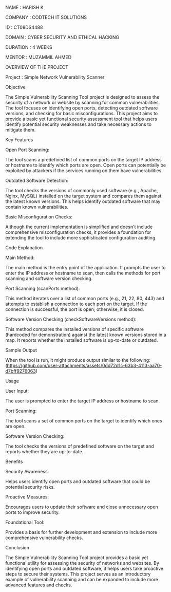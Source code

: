 NAME : HARISH K

COMPANY : CODTECH IT SOLUTIONS

ID : CT08DS4488

DOMAIN : CYBER SECURITY AND ETHICAL HACKING

DURATION : 4 WEEKS

MENTOR : MUZAMMIL AHMED

OVERVIEW OF THE PROJECT

Project : Simple Network Vulnerability Scanner

Objective

The Simple Vulnerability Scanning Tool project is designed to assess the security of a network or website by scanning for common vulnerabilities. The tool focuses on identifying open ports, detecting outdated software versions, and checking for basic misconfigurations. This project aims to provide a basic yet functional security assessment tool that helps users identify potential security weaknesses and take necessary actions to mitigate them.

Key Features

Open Port Scanning:

The tool scans a predefined list of common ports on the target IP address or hostname to identify which ports are open. Open ports can potentially be exploited by attackers if the services running on them have vulnerabilities.

Outdated Software Detection:

The tool checks the versions of commonly used software (e.g., Apache, Nginx, MySQL) installed on the target system and compares them against the latest known versions. This helps identify outdated software that may contain known vulnerabilities.

Basic Misconfiguration Checks:

Although the current implementation is simplified and doesn't include comprehensive misconfiguration checks, it provides a foundation for extending the tool to include more sophisticated configuration auditing.

Code Explanation

Main Method:

The main method is the entry point of the application. It prompts the user to enter the IP address or hostname to scan, then calls the methods for port scanning and software version checking.

Port Scanning (scanPorts method):

This method iterates over a list of common ports (e.g., 21, 22, 80, 443) and attempts to establish a connection to each port on the target. If the connection is successful, the port is open; otherwise, it is closed.

Software Version Checking (checkSoftwareVersions method):

This method compares the installed versions of specific software (hardcoded for demonstration) against the latest known versions stored in a map. It reports whether the installed software is up-to-date or outdated.

Sample Output

When the tool is run, it might produce output similar to the following:
(https://github.com/user-attachments/assets/0dd72d1c-63b3-4113-aa70-d7bff9276063)

Usage

User Input:

The user is prompted to enter the target IP address or hostname to scan.

Port Scanning:

The tool scans a set of common ports on the target to identify which ones are open.

Software Version Checking:

The tool checks the versions of predefined software on the target and reports whether they are up-to-date.

Benefits

Security Awareness:

Helps users identify open ports and outdated software that could be potential security risks.

Proactive Measures:

Encourages users to update their software and close unnecessary open ports to improve security.

Foundational Tool:

Provides a basis for further development and extension to include more comprehensive vulnerability checks.

Conclusion

The Simple Vulnerability Scanning Tool project provides a basic yet functional utility for assessing the security of networks and websites. By identifying open ports and outdated software, it helps users take proactive steps to secure their systems. This project serves as an introductory example of vulnerability scanning and can be expanded to include more advanced features and checks.
